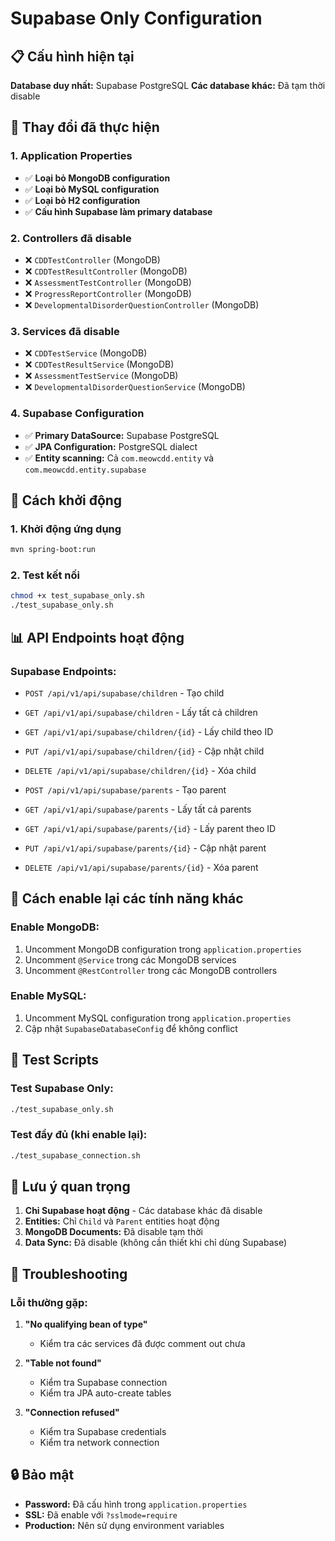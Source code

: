 # Supabase Only Configuration

## 📋 Cấu hình hiện tại

**Database duy nhất:** Supabase PostgreSQL
**Các database khác:** Đã tạm thời disable

## 🔧 Thay đổi đã thực hiện

### 1. Application Properties
- ✅ **Loại bỏ MongoDB configuration**
- ✅ **Loại bỏ MySQL configuration**
- ✅ **Loại bỏ H2 configuration**
- ✅ **Cấu hình Supabase làm primary database**

### 2. Controllers đã disable
- ❌ `CDDTestController` (MongoDB)
- ❌ `CDDTestResultController` (MongoDB)
- ❌ `AssessmentTestController` (MongoDB)
- ❌ `ProgressReportController` (MongoDB)
- ❌ `DevelopmentalDisorderQuestionController` (MongoDB)

### 3. Services đã disable
- ❌ `CDDTestService` (MongoDB)
- ❌ `CDDTestResultService` (MongoDB)
- ❌ `AssessmentTestService` (MongoDB)
- ❌ `DevelopmentalDisorderQuestionService` (MongoDB)

### 4. Supabase Configuration
- ✅ **Primary DataSource:** Supabase PostgreSQL
- ✅ **JPA Configuration:** PostgreSQL dialect
- ✅ **Entity scanning:** Cả `com.meowcdd.entity` và `com.meowcdd.entity.supabase`

## 🚀 Cách khởi động

### 1. Khởi động ứng dụng
```bash
mvn spring-boot:run
```

### 2. Test kết nối
```bash
chmod +x test_supabase_only.sh
./test_supabase_only.sh
```

## 📊 API Endpoints hoạt động

### Supabase Endpoints:
- `POST /api/v1/api/supabase/children` - Tạo child
- `GET /api/v1/api/supabase/children` - Lấy tất cả children
- `GET /api/v1/api/supabase/children/{id}` - Lấy child theo ID
- `PUT /api/v1/api/supabase/children/{id}` - Cập nhật child
- `DELETE /api/v1/api/supabase/children/{id}` - Xóa child

- `POST /api/v1/api/supabase/parents` - Tạo parent
- `GET /api/v1/api/supabase/parents` - Lấy tất cả parents
- `GET /api/v1/api/supabase/parents/{id}` - Lấy parent theo ID
- `PUT /api/v1/api/supabase/parents/{id}` - Cập nhật parent
- `DELETE /api/v1/api/supabase/parents/{id}` - Xóa parent

## 🔄 Cách enable lại các tính năng khác

### Enable MongoDB:
1. Uncomment MongoDB configuration trong `application.properties`
2. Uncomment `@Service` trong các MongoDB services
3. Uncomment `@RestController` trong các MongoDB controllers

### Enable MySQL:
1. Uncomment MySQL configuration trong `application.properties`
2. Cập nhật `SupabaseDatabaseConfig` để không conflict

## 🧪 Test Scripts

### Test Supabase Only:
```bash
./test_supabase_only.sh
```

### Test đầy đủ (khi enable lại):
```bash
./test_supabase_connection.sh
```

## 📝 Lưu ý quan trọng

1. **Chỉ Supabase hoạt động** - Các database khác đã disable
2. **Entities:** Chỉ `Child` và `Parent` entities hoạt động
3. **MongoDB Documents:** Đã disable tạm thời
4. **Data Sync:** Đã disable (không cần thiết khi chỉ dùng Supabase)

## 🚨 Troubleshooting

### Lỗi thường gặp:

1. **"No qualifying bean of type"**
   - Kiểm tra các services đã được comment out chưa

2. **"Table not found"**
   - Kiểm tra Supabase connection
   - Kiểm tra JPA auto-create tables

3. **"Connection refused"**
   - Kiểm tra Supabase credentials
   - Kiểm tra network connection

## 🔒 Bảo mật

- **Password:** Đã cấu hình trong `application.properties`
- **SSL:** Đã enable với `?sslmode=require`
- **Production:** Nên sử dụng environment variables
